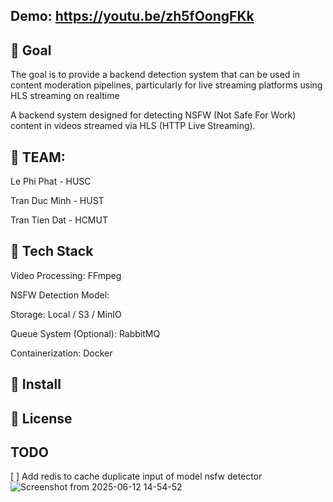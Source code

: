 ## Demo: https://youtu.be/zh5fOongFKk

## 🏁 Goal
The goal is to provide a backend detection system that can be used in content moderation pipelines, particularly for live streaming platforms using HLS streaming on realtime

A backend system designed for detecting NSFW (Not Safe For Work) content in videos streamed via HLS (HTTP Live Streaming).

## 👥 TEAM:
 
Le Phi Phat - HUSC

Tran Duc Minh - HUST

Tran Tien Dat - HCMUT

## 🚀 Tech Stack

Video Processing: FFmpeg

NSFW Detection Model: 

Storage: Local / S3 / MinIO

Queue System (Optional): RabbitMQ 

Containerization: Docker

## 🔧 Install

## 📄 License


## TODO
[ ] Add redis to cache duplicate input of model nsfw detector
![Screenshot from 2025-06-12 14-54-52](https://github.com/user-attachments/assets/622ce96b-c974-46fb-84df-14144f2172c3)
